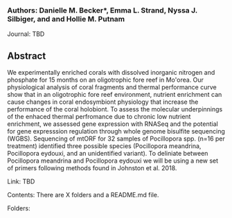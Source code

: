 
### Authors: Danielle M. Becker*, Emma L. Strand, Nyssa J. Silbiger, and and Hollie M. Putnam

Journal: TBD

## Abstract 
We experimentally enriched corals with dissolved inorganic nitrogen and phosphate for 15 months on an oligotrophic fore reef in Mo'orea. Our physiological analysis of coral fragments and thermal performance curve show that in an oligotrophic fore reef environment, nutrient enrichment can cause changes in coral endosymbiont physiology that increase the performance of the coral holobiont. To assess the molecular underpinnings of the enhaced thermal perfromance due to chronic low nutrient enrichment, we assessed gene expression with RNASeq and the potential for gene expresssion regulation through whole genome bisulfite sequencing (WGBS). Sequencing of mtORF for 32 samples of Pocillopora spp. (n=16 per treatment) identified three possible species (Pocillopora meandrina, Pocillopora eydouxi, and an unidentified variant). To deliniate between Pocillopora meandrina and Pocillopora eydouxi we will be using a new set of primers following methods found in Johnston et al. 2018. 

Link: TBD

Contents: There are X folders and a README.md file.

Folders: 


